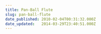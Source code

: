 ```yaml
---
title: Pan-Ball Flute
slug: pan-ball-flute
date_published: 2010-02-04T00:31:32.000Z
date_updated:   2014-03-29T23:40:51.000Z
---
```



